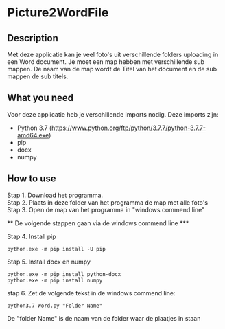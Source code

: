 # Picture2WordFile
## Description
Met deze applicatie kan je veel foto's uit verschillende folders uploading in een Word document. 
Je moet een map hebben met verschillende sub mappen. De naam van de map wordt de Titel van het document en de sub mappen de sub titels.

## What you need
Voor deze applicatie heb je verschillende imports nodig. Deze imports zijn:
- Python 3.7 (https://www.python.org/ftp/python/3.7.7/python-3.7.7-amd64.exe)
- pip 
- docx 
- numpy 

## How to use
Stap 1. Download het programma. <br>
Stap 2. Plaats in deze folder van het programma de map met alle foto's <br>
Stap 3. Open de map van het programma in "windows commend line"<br>

** De volgende stappen gaan via de windows commend line ***

Stap 4. Install pip  <br>
```shell script
python.exe -m pip install -U pip
```
Stap 5. Install docx en numpy
```shell script
python.exe -m pip install python-docx
python.exe -m pip install numpy
```
stap 6. Zet de volgende tekst in de windows commend line: 
```shell script
python3.7 Word.py "Folder Name"
```
De "folder Name" is de naam van de folder waar de plaatjes in staan




